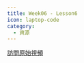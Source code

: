 ```yaml
---
title: Week06 - Lesson6
icon: laptop-code
category:
  - 資源
---
```


<VidStack
    src="youtube/arEpN9BsASk"
    title="粵拼教學【第6課】"
/>

[訪問原始視頻](https://youtu.be/arEpN9BsASk?si=Ok6FrEhDxw9q9KGa)